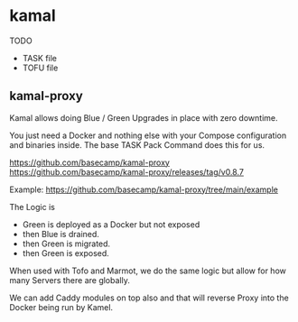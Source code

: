 # kamal

TODO

- TASK file 
- TOFU file

## kamal-proxy

Kamal allows doing Blue / Green Upgrades in place with zero downtime.

You just need a Docker and nothing else with your Compose configuration and binaries inside. The base TASK Pack Command does this for us.

https://github.com/basecamp/kamal-proxy
https://github.com/basecamp/kamal-proxy/releases/tag/v0.8.7

Example: https://github.com/basecamp/kamal-proxy/tree/main/example

The Logic is
- Green is deployed as a Docker but not exposed
- then Blue is drained.
- then Green is migrated.
- then Green is exposed.

When used with Tofo and Marmot, we do the same logic but allow for how many Servers there are globally.

We can add Caddy modules on top also and that will reverse Proxy into the Docker being run by Kamel.







